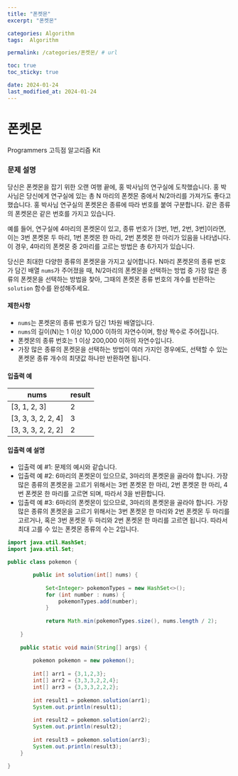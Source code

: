 ```yaml
---
title: "폰켓몬"
excerpt: "폰켓몬"

categories: Algorithm
tags:  Algorithm

permalink: /categories/폰켓몬/ # url

toc: true
toc_sticky: true

date: 2024-01-24
last_modified_at: 2024-01-24
---
```


# 폰켓몬

Programmers 고득점 알고리즘 Kit

### 문제 설명

당신은 폰켓몬을 잡기 위한 오랜 여행 끝에, 홍 박사님의 연구실에 도착했습니다. 홍 박사님은 당신에게 연구실에 있는 총 N 마리의 폰켓몬 중에서 N/2마리를 가져가도 좋다고 했습니다. 홍 박사님 연구실의 폰켓몬은 종류에 따라 번호를 붙여 구분합니다. 같은 종류의 폰켓몬은 같은 번호를 가지고 있습니다.

예를 들어, 연구실에 4마리의 폰켓몬이 있고, 종류 번호가 [3번, 1번, 2번, 3번]이라면, 이는 3번 폰켓몬 두 마리, 1번 폰켓몬 한 마리, 2번 폰켓몬 한 마리가 있음을 나타냅니다. 이 경우, 4마리의 폰켓몬 중 2마리를 고르는 방법은 총 6가지가 있습니다.

당신은 최대한 다양한 종류의 폰켓몬을 가지고 싶어합니다. N마리 폰켓몬의 종류 번호가 담긴 배열 `nums`가 주어졌을 때, N/2마리의 폰켓몬을 선택하는 방법 중 가장 많은 종류의 폰켓몬을 선택하는 방법을 찾아, 그때의 폰켓몬 종류 번호의 개수를 반환하는 `solution` 함수를 완성해주세요.

#### 제한사항
- `nums`는 폰켓몬의 종류 번호가 담긴 1차원 배열입니다.
- `nums`의 길이(N)는 1 이상 10,000 이하의 자연수이며, 항상 짝수로 주어집니다.
- 폰켓몬의 종류 번호는 1 이상 200,000 이하의 자연수입니다.
- 가장 많은 종류의 폰켓몬을 선택하는 방법이 여러 가지인 경우에도, 선택할 수 있는 폰켓몬 종류 개수의 최댓값 하나만 반환하면 됩니다.

#### 입출력 예

| nums               | result |
|--------------------|--------|
| [3, 1, 2, 3]       | 2      |
| [3, 3, 3, 2, 2, 4] | 3      |
| [3, 3, 3, 2, 2, 2] | 2      |

#### 입출력 예 설명
- 입출력 예 #1: 문제의 예시와 같습니다.
- 입출력 예 #2: 6마리의 폰켓몬이 있으므로, 3마리의 폰켓몬을 골라야 합니다. 가장 많은 종류의 폰켓몬을 고르기 위해서는 3번 폰켓몬 한 마리, 2번 폰켓몬 한 마리, 4번 폰켓몬 한 마리를 고르면 되며, 따라서 3을 반환합니다.
- 입출력 예 #3: 6마리의 폰켓몬이 있으므로, 3마리의 폰켓몬을 골라야 합니다. 가장 많은 종류의 폰켓몬을 고르기 위해서는 3번 폰켓몬 한 마리와 2번 폰켓몬 두 마리를 고르거나, 혹은 3번 폰켓몬 두 마리와 2번 폰켓몬 한 마리를 고르면 됩니다. 따라서 최대 고를 수 있는 폰켓몬 종류의 수는 2입니다.

```java
import java.util.HashSet;
import java.util.Set;

public class pokemon {

	    public int solution(int[] nums) {
	        
	        Set<Integer> pokemonTypes = new HashSet<>();
	        for (int number : nums) {
	        	pokemonTypes.add(number);
	        }
	         
	        return Math.min(pokemonTypes.size(), nums.length / 2);
	    
	}
	
	public static void main(String[] args) {
		
		pokemon pokemon = new pokemon();
		
		int[] arr1 = {3,1,2,3};
		int[] arr2 = {3,3,3,2,2,4};
		int[] arr3 = {3,3,3,2,2,2};
		
		int result1 = pokemon.solution(arr1);
		System.out.println(result1);
		
		int result2 = pokemon.solution(arr2);
		System.out.println(result2);
		
		int result3 = pokemon.solution(arr3);
		System.out.println(result3);
	}

}
```
